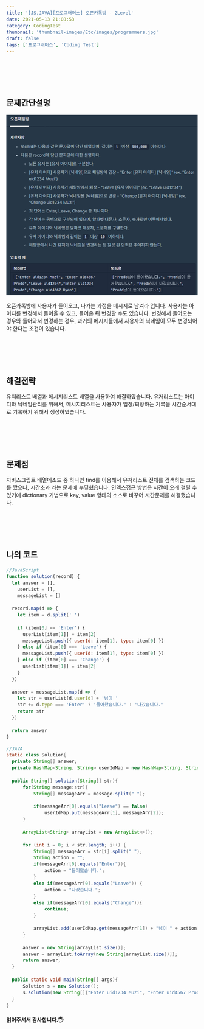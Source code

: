 ```yaml
---
title: '[JS,JAVA][프로그래머스] 오픈카톡방 - 2Level'
date: 2021-05-13 21:08:53
category: CodingTest
thumbnail: 'thumbnail-images/Etc/images/programmers.jpg'
draft: false
tags: ['프로그래머스', 'Coding Test']
---
```


<br>
<br>
<br>
<br>

## 문제간단설명

![](./images/image.png)

오픈카톡방에 사용자가 들어오고, 나가는 과정을 메시지로 남겨라 입니다.
사용자는 아이디를 변경해서 들어올 수 있고, 들어온 뒤 변경할 수도 있습니다.
변경해서 들어오는 경우와 들어와서 변경하는 경우, 과거의 메시지들에서 사용자의 닉네임이 모두 변경되어야 한다는 조건이 있습니다.

<br>
<br>
<br>
<br>

## 해결전략

유저리스트 배열과 메시지리스트 배열을 사용하여 해결하였습니다.
유저리스트는 아이디와 닉네임관리를 위해서, 메시지리스트는 사용자가 입장/퇴장하는 기록을 시간순서대로 기록하기 위해서 생성하였습니다.

<br>
<br>
<br>
<br>

## 문제점

자바스크립트 배열메소드 중 하나인 find를 이용해서 유저리스트 전체를 검색하는 코드를 짰으나, 시간초과 라는 문제에 부딪혔습니다.
인덱스접근 방법은 시간이 오래 걸릴 수 있기에 dictionary 기법으로 key, value 형태의 소스로 바꾸어 시간문제를 해결했습니다.

<br>
<br>
<br>
<br>

## 나의 코드

```javascript
//JavaScript
function solution(record) {
  let answer = [],
    userList = [],
    messageList = []

  record.map(d => {
    let item = d.split(' ')

    if (item[0] == 'Enter') {
      userList[item[1]] = item[2]
      messageList.push({ userId: item[1], type: item[0] })
    } else if (item[0] === 'Leave') {
      messageList.push({ userId: item[1], type: item[0] })
    } else if (item[0] === 'Change') {
      userList[item[1]] = item[2]
    }
  })

  answer = messageList.map(d => {
    let str = userList[d.userId] + '님이 '
    str += d.type === 'Enter' ? '들어왔습니다.' : '나갔습니다.'
    return str
  })

  return answer
}
```

```JAVA
//JAVA
static class Solution{
  private String[] answer;
  private HashMap<String, String> userIdMap = new HashMap<String, String>();

  public String[] solution(String[] str){
      for(String message:str){
          String[] messageArr = message.split(" ");

          if(messageArr[0].equals("Leave") == false)
              userIdMap.put(messageArr[1], messageArr[2]);
      }

      ArrayList<String> arrayList = new ArrayList<>();

      for (int i = 0; i < str.length; i++) {
          String[] messageArr = str[i].split(" ");
          String action = "";
          if(messageArr[0].equals("Enter")){
              action = "들어왔습니다.";
          }
          else if(messageArr[0].equals("Leave")) {
              action = "나갔습니다.";
          }
          else if(messageArr[0].equals("Change")){
              continue;
          }

          arrayList.add(userIdMap.get(messageArr[1]) + "님이 " + action);
      }

      answer = new String[arrayList.size()];
      answer = arrayList.toArray(new String[arrayList.size()]);
      return answer;
  }

  public static void main(String[] args){
      Solution s = new Solution();
      s.solution(new String[]{"Enter uid1234 Muzi", "Enter uid4567 Prodo","Leave uid1234","Enter uid1234 Prodo","Change uid4567 Ryan"});
  }
}
```

#### 읽어주셔서 감사합니다.🖐
